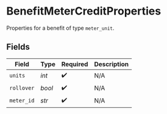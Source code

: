 # BenefitMeterCreditProperties

Properties for a benefit of type `meter_unit`.


## Fields

| Field              | Type               | Required           | Description        |
| ------------------ | ------------------ | ------------------ | ------------------ |
| `units`            | *int*              | :heavy_check_mark: | N/A                |
| `rollover`         | *bool*             | :heavy_check_mark: | N/A                |
| `meter_id`         | *str*              | :heavy_check_mark: | N/A                |
